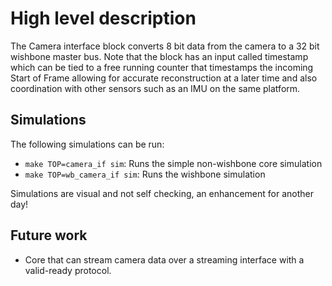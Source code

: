 # High level description
The Camera interface block converts 8 bit data from the camera to a 32 bit wishbone master bus. Note that the block has an input called timestamp which can be tied to a free running counter that timestamps the incoming Start of Frame allowing for accurate reconstruction at a later time and also coordination with other sensors such as an IMU on the same platform.

## Simulations
The following simulations can be run:
- `make TOP=camera_if sim`: Runs the simple non-wishbone core simulation
- `make TOP=wb_camera_if sim`: Runs the wishbone simulation

Simulations are visual and not self checking, an enhancement for another day!

## Future work
- Core that can stream camera data over a streaming interface with a valid-ready protocol.
